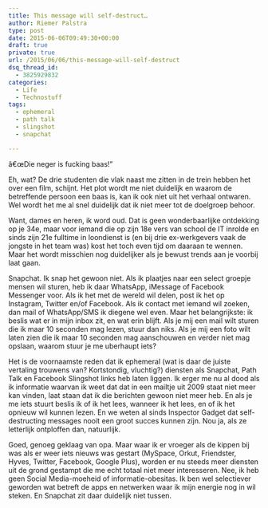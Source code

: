 ```yaml
---
title: This message will self-destruct…
author: Riemer Palstra
type: post
date: 2015-06-06T09:49:30+00:00
draft: true
private: true
url: /2015/06/06/this-message-will-self-destruct
dsq_thread_id:
  - 3825929832
categories:
  - Life
  - Technostuff
tags:
  - ephemeral
  - path talk
  - slingshot
  - snapchat

---
```

â€œDie neger is fucking baas!&#8221;

Eh, wat? De drie studenten die vlak naast me zitten in de trein hebben het over een film, schijnt. Het plot wordt me niet duidelijk en waarom de betreffende persoon een baas is, kan ik ook niet uit het verhaal ontwaren. Wel wordt het me al snel duidelijk dat ik niet meer tot de doelgroep behoor.

Want, dames en heren, ik word oud. Dat is geen wonderbaarlijke ontdekking op je 34e, maar voor iemand die op zijn 18e vers van school de IT inrolde en sinds zijn 21e fulltime in loondienst is (en bij drie ex-werkgevers vaak de jongste in het team was) kost het toch even tijd om daaraan te wennen. Maar het wordt misschien nog duidelijker als je bewust trends aan je voorbij laat gaan.

Snapchat. Ik snap het gewoon niet. Als ik plaatjes naar een select groepje mensen wil sturen, heb ik daar WhatsApp, iMessage of Facebook Messenger voor. Als ik het met de wereld wil delen, post ik het op Instagram, Twitter en/of Facebook. Als ik contact met iemand wil zoeken, dan mail of WhatsApp/SMS ik diegene wel even. Maar het belangrijkste: ik beslis wat er in mijn inbox zit, en wat erin blijft. Als je mij een mail wilt sturen die ik maar 10 seconden mag lezen, stuur dan niks. Als je mij een foto wilt laten zien die ik maar 10 seconden mag aanschouwen en verder niet mag opslaan, waarom stuur je me uberhaupt iets?

Het is de voornaamste reden dat ik ephemeral (wat is daar de juiste vertaling trouwens van? Kortstondig, vluchtig?) diensten als Snapchat, Path Talk en Facebook Slingshot links heb laten liggen. Ik erger me nu al dood als ik informatie waarvan ik weet dat dat in een mailtje uit 2009 staat niet meer kan vinden, laat staan dat ik die berichten gewoon niet meer heb. En als je me iets stuurt beslis ik of ik het lees, wanneer ik het lees, en of ik het opnieuw wil kunnen lezen. En we weten al sinds Inspector Gadget dat self-destructing messages nooit een groot succes kunnen zijn. Nou ja, als ze letterlijk ontploffen dan, natuurlijk.

Goed, genoeg geklaag van opa. Maar waar ik er vroeger als de kippen bij was als er weer iets nieuws was gestart (MySpace, Orkut, Friendster, Hyves, Twitter, Facebook, Google Plus), worden er nu steeds meer diensten uit de grond gestampt die me echt totaal niet meer interesseren. Nee, ik heb geen Social Media-moeheid of informatie-obesitas. Ik ben wel selectiever geworden wat betreft de apps en netwerken waar ik mijn energie nog in wil steken. En Snapchat zit daar duidelijk niet tussen.